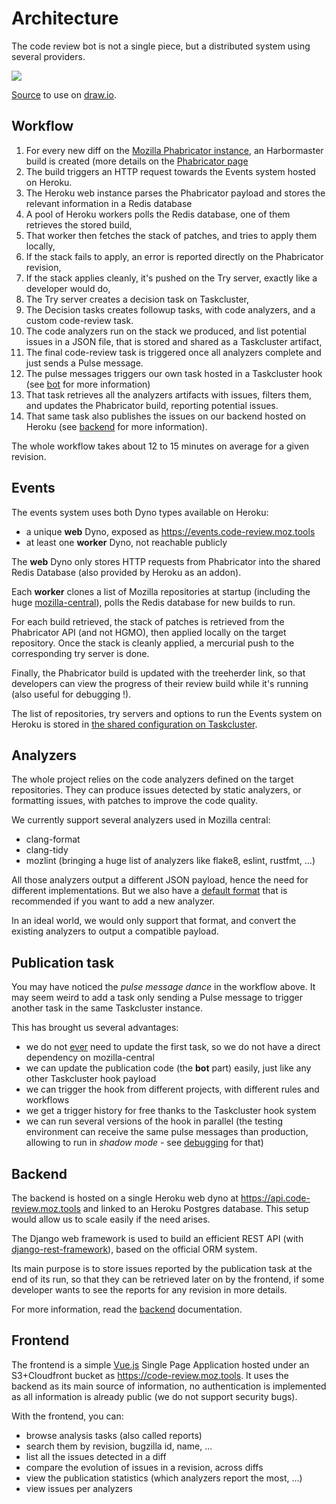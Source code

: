 # Architecture

The code review bot is not a single piece, but a distributed system using several providers.

![](architecture.png)

[Source](architecture.drawio) to use on [draw.io](https://app.diagrams.net/).

## Workflow

1. For every new diff on the [Mozilla Phabricator instance](https://phabricator.services.mozilla.com/), an Harbormaster build is created (more details on the [Phabricator page](phabricator.md)
2. The build triggers an HTTP request towards the Events system hosted on Heroku.
3. The Heroku web instance parses the Phabricator payload and stores the relevant information in a Redis database
4. A pool of Heroku workers polls the Redis database, one of them retrieves the stored build,
5. That worker then fetches the stack of patches, and tries to apply them locally,
6. If the stack fails to apply, an error is reported directly on the Phabricator revision,
7. If the stack applies cleanly, it's pushed on the Try server, exactly like a developer would do,
8. The Try server creates a decision task on Taskcluster,
9. The Decision tasks creates followup tasks, with code analyzers, and a custom code-review task.
10. The code analyzers run on the stack we produced, and list potential issues in a JSON file, that is stored and shared as a Taskcluster artifact,
11. The final code-review task is triggered once all analyzers complete and just sends a Pulse message.
12. The pulse messages triggers our own task hosted in a Taskcluster hook (see [bot](projects/bot.md) for more information)
13. That task retrieves all the analyzers artifacts with issues, filters them, and updates the Phabricator build, reporting potential issues.
14. That same task also publishes the issues on our backend hosted on Heroku (see [backend](projects/backend.md) for more information).

The whole workflow takes about 12 to 15 minutes on average for a given revision.

## Events

The events system uses both Dyno types available on Heroku:

- a unique **web** Dyno, exposed as https://events.code-review.moz.tools
- at least one **worker** Dyno, not reachable publicly

The **web** Dyno only stores HTTP requests from Phabricator into the shared Redis Database (also provided by Heroku as an addon).

Each **worker** clones a list of Mozilla repositories at startup (including the huge [mozilla-central](https://hg.mozilla.org/mozilla-central/)), polls the Redis database for new builds to run.

For each build retrieved, the stack of patches is retrieved from the Phabricator API (and not HGMO), then applied locally on the target repository. Once the stack is cleanly applied, a mercurial push to the corresponding try server is done.

Finally, the Phabricator build is updated with the treeherder link, so that developers can view the progress of their review build while it's running (also useful for debugging !).

The list of repositories, try servers and options to run the Events system on Heroku is stored in [the shared configuration on Taskcluster](configuration.md).

## Analyzers

The whole project relies on the code analyzers defined on the target repositories. They can produce issues detected by static analyzers, or formatting issues, with patches to improve the code quality.

We currently support several analyzers used in Mozilla central:

- clang-format
- clang-tidy
- mozlint (bringing a huge list of analyzers like flake8, eslint, rustfmt, ...)

All those analyzers output a different JSON payload, hence the need for different implementations. But we also have a [default format](analysis_format.md) that is recommended if you want to add a new analyzer.

In an ideal world, we would only support that format, and convert the existing analyzers to output a compatible payload.

## Publication task

You may have noticed the _pulse message dance_ in the workflow above. It may seem weird to add a task only sending a Pulse message to trigger another task in the same Taskcluster instance.

This has brought us several advantages:

- we do not [ever](https://hg.mozilla.org/mozilla-central/log/tip/taskcluster/ci/code-review/kind.yml) need to update the first task, so we do not have a direct dependency on mozilla-central
- we can update the publication code (the **bot** part) easily, just like any other Taskcluster hook payload
- we can trigger the hook from different projects, with different rules and workflows
- we get a trigger history for free thanks to the Taskcluster hook system
- we can run several versions of the hook in parallel (the testing environment can receive the same pulse messages than production, allowing to run in _shadow mode_ - see [debugging](debugging.md) for that)

## Backend

The backend is hosted on a single Heroku web dyno at https://api.code-review.moz.tools and linked to an Heroku Postgres database. This setup would allow us to scale easily if the need arises.

The Django web framework is used to build an efficient REST API (with [django-rest-framework](https://www.django-rest-framework.org/)), based on the official ORM system.

Its main purpose is to store issues reported by the publication task at the end of its run, so that they can be retrieved later on by the frontend, if some developer wants to see the reports for any revision in more details.

For more information, read the [backend](backend.md) documentation.

## Frontend

The frontend is a simple [Vue.js](https://vuejs.org) Single Page Application hosted under an S3+Cloudfront bucket as https://code-review.moz.tools.
It uses the backend as its main source of information, no authentication is implemented as all information is already public (we do not support security bugs).

With the frontend, you can:

- browse analysis tasks (also called reports)
- search them by revision, bugzilla id, name, ...
- list all the issues detected in a diff
- compare the evolution of issues in a revision, across diffs
- view the publication statistics (which analyzers report the most, ...)
- view issues per analyzers
